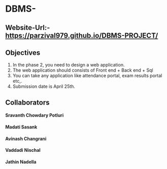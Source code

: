 # DBMS-
## Website-Url:- https://parzival979.github.io/DBMS-PROJECT/
## Objectives
1. In the phase 2, you need to design a web application.
2. The web application should consists of Front end + Back end + Sql
3. You can take any application like attendance portal, exam results portal etc,.
4. Submission date is April 25th.

## Collaborators
#### Sravanth Chowdary Potluri
#### Madati Sasank
#### Avinash Changrani
#### Vaddadi Nischal
#### Jathin Nadella
